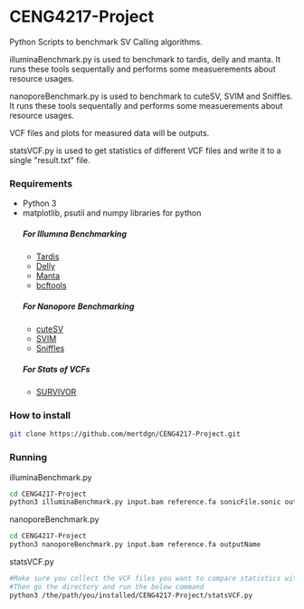 # CENG4217-Project
Python Scripts to benchmark SV Calling algorithms. 

illuminaBenchmark.py is used to benchmark to tardis, delly and manta. It runs
these tools sequentally and performs some measuerements about resource usages. 

nanoporeBenchmark.py is used to benchmark to cuteSV, SVIM and Sniffles. It runs
these tools sequentally and performs some measuerements about resource usages.

VCF files and plots for measured data will be outputs.

statsVCF.py is used to get statistics of different VCF files and write it to a single "result.txt" file.

### Requirements
- Python 3
- matplotlib, psutil and numpy libraries for python
  ##### For Illumına Benchmarking
    - [Tardis](https://github.com/BilkentCompGen/tardis "Tardis")
    - [Delly](https://github.com/dellytools/delly "Delly")
    - [Manta](https://github.com/Illumina/manta "Manta")
    - [bcftools](https://github.com/samtools/bcftools "bcftools")
  ##### For Nanopore Benchmarking
    - [cuteSV](https://github.com/tjiangHIT/cuteSV "cuteSV")
    - [SVIM](https://github.com/eldariont/svim "SVIM")
    - [Sniffles](https://github.com/fritzsedlazeck/Sniffles "Sniffles")
  ##### For Stats of VCFs
    - [SURVIVOR](https://github.com/fritzsedlazeck/SURVIVOR "SURVIVOR")
### How to install
``` bash 
git clone https://github.com/mertdgn/CENG4217-Project.git
```
### Running
  illuminaBenchmark.py
  ``` bash
  cd CENG4217-Project
  python3 illuminaBenchmark.py input.bam reference.fa sonicFile.sonic outputName
  ```
  nanoporeBenchmark.py
  ``` bash
  cd CENG4217-Project
  python3 nanoporeBenchmark.py input.bam reference.fa outputName
  ```
  statsVCF.py
  ``` bash
  #Make sure you collect the VCF files you want to compare statistics with in the same directory
  #Then go the directory and run the below command
  python3 /the/path/you/installed/CENG4217-Project/statsVCF.py
```


    

